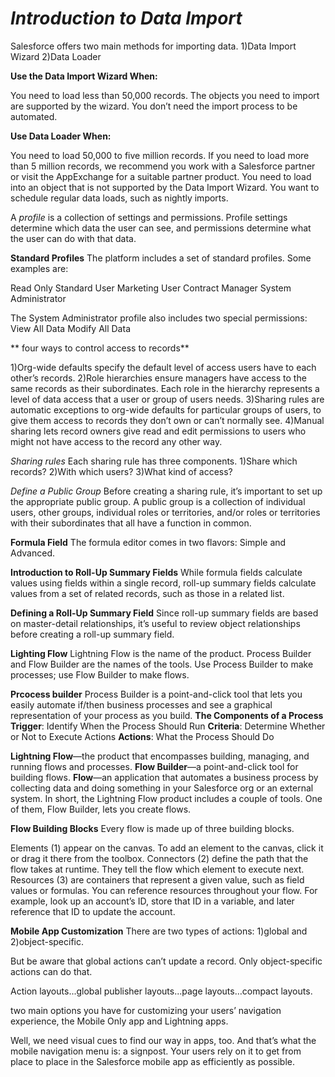 *Introduction to Data Import*
=======
Salesforce offers two main methods for importing data.
1)Data Import Wizard
2)Data Loader

**Use the Data Import Wizard When:**

You need to load less than 50,000 records.
The objects you need to import are supported by the wizard.
You don’t need the import process to be automated.

**Use Data Loader When:**

You need to load 50,000 to five million records. If you need to load more than 5 million records, we recommend you work with a Salesforce partner or visit the AppExchange for a suitable partner product.
You need to load into an object that is not supported by the Data Import Wizard.
You want to schedule regular data loads, such as nightly imports.

A *profile* is a collection of settings and permissions. Profile settings determine which data the user can see, and permissions determine what the user can do with that data.


**Standard Profiles**
The platform includes a set of standard profiles. Some examples are:

Read Only
Standard User
Marketing User
Contract Manager
System Administrator

The System Administrator profile also includes two special permissions:
View All Data
Modify All Data

** four ways to control access to records**

1)Org-wide defaults specify the default level of access users have to each other’s records.
2)Role hierarchies ensure managers have access to the same records as their subordinates. Each role in the hierarchy represents a level of data access that a user or group of users needs.
3)Sharing rules are automatic exceptions to org-wide defaults for particular groups of users, to give them access to records they don’t own or can’t normally see.
4)Manual sharing lets record owners give read and edit permissions to users who might not have access to the record any other way.


*Sharing rules*
Each sharing rule has three components.
1)Share which records?
2)With which users?
3)What kind of access?

*Define a Public Group*
Before creating a sharing rule, it’s important to set up the appropriate public group. A public group is a collection of individual users, other groups, individual roles or territories, and/or roles or territories with their subordinates that all have a function in common.

**Formula Field**
The formula editor comes in two flavors: Simple and Advanced. 

**Introduction to Roll-Up Summary Fields**
While formula fields calculate values using fields within a single record, roll-up summary fields calculate values from a set of related records, such as those in a related list. 

**Defining a Roll-Up Summary Field**
Since roll-up summary fields are based on master-detail relationships, it’s useful to review object relationships before creating a roll-up summary field.

**Lighting Flow**
Lightning Flow is the name of the product.
Process Builder and Flow Builder are the names of the tools.
Use Process Builder to make processes; use Flow Builder to make flows.

**Prcocess builder**
Process Builder is a point-and-click tool that lets you easily automate if/then business processes and see a graphical representation of your process as you build.
**The Components of a Process**
**Trigger**: Identify When the Process Should Run
**Criteria**: Determine Whether or Not to Execute Actions
**Actions**: What the Process Should Do


**Lightning Flow**—the product that encompasses building, managing, and running flows and processes.
**Flow Builder**—a point-and-click tool for building flows.
**Flow**—an application that automates a business process by collecting data and doing something in your Salesforce org or an external system.
In short, the Lightning Flow product includes a couple of tools. One of them, Flow Builder, lets you create flows.


**Flow Building Blocks**
Every flow is made up of three building blocks.

Elements (1) appear on the canvas. To add an element to the canvas, click it or drag it there from the toolbox.
Connectors (2) define the path that the flow takes at runtime. They tell the flow which element to execute next.
Resources (3) are containers that represent a given value, such as field values or formulas. You can reference resources throughout your flow. For example, look up an account’s ID, store that ID in a variable, and later reference that ID to update the account.

**Mobile App Customization**
 There are two types of actions:
 1)global and 
 2)object-specific.
 
 But be aware that global actions can’t update a record. Only object-specific actions can do that.
 
 
 
 Action layouts...global publisher layouts...page layouts…compact layouts.
 
 
  two main options you have for customizing your users’ navigation experience, the Mobile Only app and Lightning apps.
 
 Well, we need visual cues to find our way in apps, too. And that’s what the mobile navigation menu is: a signpost. Your users rely on it to get from place to place in the Salesforce mobile app as efficiently as possible.
 
 
 

